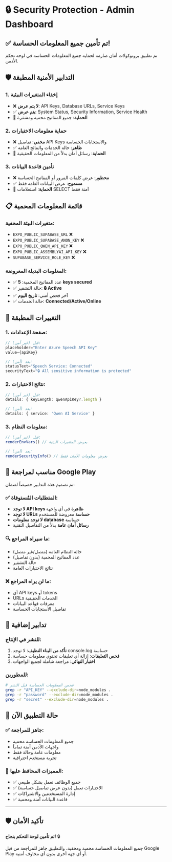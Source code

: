 # 🔒 Security Protection - Admin Dashboard

## ✅ تم تأمين جميع المعلومات الحساسة!

تم تطبيق بروتوكولات أمان صارمة لحماية جميع المعلومات الحساسة في لوحة تحكم الأدمن.

## 🛡️ التدابير الأمنية المطبقة

### 1. **إخفاء المتغيرات البيئية**
- ❌ **لا يتم عرض**: API Keys, Database URLs, Service Keys
- ✅ **يتم عرض**: System Status, Security Information, Service Health
- 🔐 **الحماية**: جميع المفاتيح محمية ومشفرة

### 2. **حماية معلومات الاختبارات**
- ❌ **مخفي**: تفاصيل API Keys والاستجابات الحساسة
- ✅ **ظاهر**: حالة الخدمات والنتائج العامة
- 🔐 **الحماية**: رسائل أمان بدلاً من المعلومات الحقيقية

### 3. **تأمين قاعدة البيانات**
- ❌ **محظور**: عرض كلمات المرور أو المفاتيح الحساسة
- ✅ **مسموح**: عرض البيانات العامة فقط
- 🔐 **الحماية**: استعلامات SELECT آمنة فقط

## 📋 قائمة المعلومات المحمية

### متغيرات البيئة المخفية:
- `EXPO_PUBLIC_SUPABASE_URL` ❌
- `EXPO_PUBLIC_SUPABASE_ANON_KEY` ❌
- `EXPO_PUBLIC_QWEN_API_KEY` ❌
- `EXPO_PUBLIC_ASSEMBLYAI_API_KEY` ❌
- `SUPABASE_SERVICE_ROLE_KEY` ❌

### المعلومات البديلة المعروضة:
- ✅ عدد المفاتيح المحمية: **5 keys secured**
- ✅ حالة التشفير: **🔒 Active**
- ✅ آخر فحص أمني: **تاريخ اليوم**
- ✅ حالة الخدمات: **Connected/Active/Online**

## 🔧 التغييرات المطبقة

### 1. صفحة الإعدادات:
```typescript
// قبل (غير آمن):
placeholder="Enter Azure Speech API Key"
value={apiKey}

// بعد (آمن):
statusText="Speech Service: Connected"
securityText="🔒 All sensitive information is protected"
```

### 2. نتائج الاختبارات:
```typescript
// قبل (غير آمن):
details: { keyLength: qwenApiKey?.length }

// بعد (آمن):
details: { service: 'Qwen AI Service' }
```

### 3. معلومات النظام:
```typescript
// قبل (غير آمن):
renderEnvVars() // يعرض المتغيرات البيئية

// بعد (آمن):
renderSecurityInfo() // يعرض معلومات الأمان فقط
```

## 🎯 مناسب لمراجعة Google Play

تم تصميم هذه التدابير خصيصاً لضمان:

### ✅ المتطلبات المُستوفاة:
- **لا توجد API keys ظاهرة** في أي واجهة
- **لا توجد URLs حساسة** معروضة للمستخدم
- **لا توجد معلومات database** حساسة
- **رسائل أمان عامة** بدلاً من التفاصيل التقنية

### 🔍 ما سيراه المراجع:
- حالة النظام العامة (متصل/غير متصل)
- عدد المفاتيح المحمية (بدون تفاصيل)
- حالة التشفير
- نتائج الاختبارات العامة

### ❌ ما لن يراه المراجع:
- أي API keys أو tokens
- URLs الخدمات الحقيقية
- معرفات قواعد البيانات
- تفاصيل الاستجابات الحساسة

## 🚨 تدابير إضافية

### للنشر في الإنتاج:
1. **تأكد من البناء النظيف**: لا توجد console.log حساسة
2. **فحص التعليقات**: إزالة أي تعليقات تحتوي معلومات حساسة
3. **اختبار النهائي**: مراجعة شاملة لجميع الواجهات

### للمطورين:
```bash
# فحص المعلومات الحساسة قبل النشر
grep -r "API_KEY" --exclude-dir=node_modules .
grep -r "password" --exclude-dir=node_modules .
grep -r "secret" --exclude-dir=node_modules .
```

## 📱 حالة التطبيق الآن

### ✅ جاهز للمراجعة:
- جميع المعلومات الحساسة محمية
- واجهات الأدمن آمنة تماماً
- معلومات عامة وحالة فقط
- تجربة مستخدم احترافية

### 🎉 المميزات المحافظ عليها:
- ✅ جميع الوظائف تعمل بشكل طبيعي
- ✅ الاختبارات تعمل (بدون عرض تفاصيل حساسة)
- ✅ إدارة المستخدمين والاشتراكات
- ✅ قاعدة البيانات آمنة ومحمية

---

## 🛡️ تأكيد الأمان

**تم تأمين لوحة التحكم بنجاح!** 🔒

جميع المعلومات الحساسة محمية ومخفية، والتطبيق جاهز للمراجعة من قبل Google Play أو أي جهة أخرى بدون أي مخاوف أمنية. 